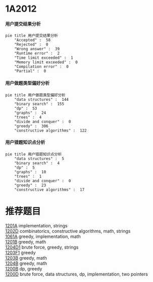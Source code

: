 # 1A2012

<!-- tabs:start -->



#### **用户提交结果分析**

```mermaid
pie title 用户提交结果分析
    "Accepted" :  58
    "Rejected" :  0
    "Wrong answer" :  39
    "Runtime error" :  2
    "Time limit exceeded" :  1
    "Memory limit exceeded" :  0
    "Compilation error" :  0
    "Partial" :  0
```

#### **用户做题类型偏好分析**

```mermaid
pie title 用户做题类型偏好分析
    "data structures" :  144
    "binary search" :  155
    "dp" :  53
    "graphs" :  24
    "trees" :  4
    "divide and conquer" :  0
    "greedy" :  306
    "constructive algorithms" :  122
```
#### **用户错题知识点分析**

```mermaid
pie title 用户错题知识点分析
    "data structures" :  5
    "binary search" :  4
    "dp" :  5
    "graphs" :  10
    "trees" :  1
    "divide and conquer" :  0
    "greedy" :  23
    "constructive algorithms" :  17
```



<!-- tabs:end -->
# 推荐题目
[1201A](https://codeforces.com/contest/1201/problem/A)		implementation,
                        strings		  
[1202D](https://codeforces.com/contest/1202/problem/D)		combinatorics,
                        constructive algorithms,
                        math,
                        strings		  
[1061A](https://codeforces.com/contest/1061/problem/A)		greedy,
                        implementation,
                        math		  
[1201B](https://codeforces.com/contest/1201/problem/B)		greedy,
                        math		  
[1204D1](https://codeforces.com/contest/1204D/problem/1)		brute force,
                        greedy,
                        strings		  
[1203F1](https://codeforces.com/contest/1203F/problem/1)		greedy		  
[1203B](https://codeforces.com/contest/1203/problem/B)		greedy,
                        math		  
[1204B](https://codeforces.com/contest/1204/problem/B)		greedy,
                        math		  
[1200B](https://codeforces.com/contest/1200/problem/B)		dp,
                        greedy		  
[1200D](https://codeforces.com/contest/1200/problem/D)		brute force,
                        data structures,
                        dp,
                        implementation,
                        two pointers		  
